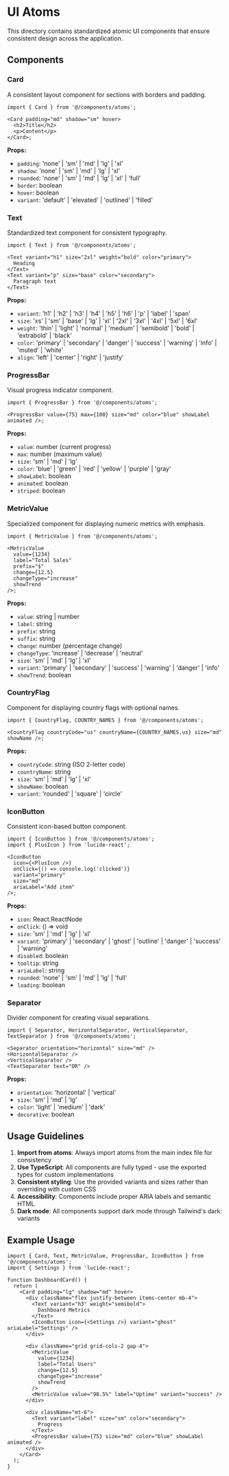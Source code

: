 # UI Atoms

This directory contains standardized atomic UI components that ensure consistent design across the application.

## Components

### Card

A consistent layout component for sections with borders and padding.

```tsx
import { Card } from '@/components/atoms';

<Card padding="md" shadow="sm" hover>
  <h2>Title</h2>
  <p>Content</p>
</Card>;
```

**Props:**

- `padding`: 'none' | 'sm' | 'md' | 'lg' | 'xl'
- `shadow`: 'none' | 'sm' | 'md' | 'lg' | 'xl'
- `rounded`: 'none' | 'sm' | 'md' | 'lg' | 'xl' | 'full'
- `border`: boolean
- `hover`: boolean
- `variant`: 'default' | 'elevated' | 'outlined' | 'filled'

### Text

Standardized text component for consistent typography.

```tsx
import { Text } from '@/components/atoms';

<Text variant="h1" size="2xl" weight="bold" color="primary">
  Heading
</Text>
<Text variant="p" size="base" color="secondary">
  Paragraph text
</Text>
```

**Props:**

- `variant`: 'h1' | 'h2' | 'h3' | 'h4' | 'h5' | 'h6' | 'p' | 'label' | 'span'
- `size`: 'xs' | 'sm' | 'base' | 'lg' | 'xl' | '2xl' | '3xl' | '4xl' | '5xl' | '6xl'
- `weight`: 'thin' | 'light' | 'normal' | 'medium' | 'semibold' | 'bold' | 'extrabold' | 'black'
- `color`: 'primary' | 'secondary' | 'danger' | 'success' | 'warning' | 'info' | 'muted' | 'white'
- `align`: 'left' | 'center' | 'right' | 'justify'

### ProgressBar

Visual progress indicator component.

```tsx
import { ProgressBar } from '@/components/atoms';

<ProgressBar value={75} max={100} size="md" color="blue" showLabel animated />;
```

**Props:**

- `value`: number (current progress)
- `max`: number (maximum value)
- `size`: 'sm' | 'md' | 'lg'
- `color`: 'blue' | 'green' | 'red' | 'yellow' | 'purple' | 'gray'
- `showLabel`: boolean
- `animated`: boolean
- `striped`: boolean

### MetricValue

Specialized component for displaying numeric metrics with emphasis.

```tsx
import { MetricValue } from '@/components/atoms';

<MetricValue
  value={1234}
  label="Total Sales"
  prefix="$"
  change={12.5}
  changeType="increase"
  showTrend
/>;
```

**Props:**

- `value`: string | number
- `label`: string
- `prefix`: string
- `suffix`: string
- `change`: number (percentage change)
- `changeType`: 'increase' | 'decrease' | 'neutral'
- `size`: 'sm' | 'md' | 'lg' | 'xl'
- `variant`: 'primary' | 'secondary' | 'success' | 'warning' | 'danger' | 'info'
- `showTrend`: boolean

### CountryFlag

Component for displaying country flags with optional names.

```tsx
import { CountryFlag, COUNTRY_NAMES } from '@/components/atoms';

<CountryFlag countryCode="us" countryName={COUNTRY_NAMES.us} size="md" showName />;
```

**Props:**

- `countryCode`: string (ISO 2-letter code)
- `countryName`: string
- `size`: 'sm' | 'md' | 'lg' | 'xl'
- `showName`: boolean
- `variant`: 'rounded' | 'square' | 'circle'

### IconButton

Consistent icon-based button component.

```tsx
import { IconButton } from '@/components/atoms';
import { PlusIcon } from 'lucide-react';

<IconButton
  icon={<PlusIcon />}
  onClick={() => console.log('clicked')}
  variant="primary"
  size="md"
  ariaLabel="Add item"
/>;
```

**Props:**

- `icon`: React.ReactNode
- `onClick`: () => void
- `size`: 'sm' | 'md' | 'lg' | 'xl'
- `variant`: 'primary' | 'secondary' | 'ghost' | 'outline' | 'danger' | 'success' | 'warning'
- `disabled`: boolean
- `tooltip`: string
- `ariaLabel`: string
- `rounded`: 'none' | 'sm' | 'md' | 'lg' | 'full'
- `loading`: boolean

### Separator

Divider component for creating visual separations.

```tsx
import { Separator, HorizontalSeparator, VerticalSeparator, TextSeparator } from '@/components/atoms';

<Separator orientation="horizontal" size="md" />
<HorizontalSeparator />
<VerticalSeparator />
<TextSeparator text="OR" />
```

**Props:**

- `orientation`: 'horizontal' | 'vertical'
- `size`: 'sm' | 'md' | 'lg'
- `color`: 'light' | 'medium' | 'dark'
- `decorative`: boolean

## Usage Guidelines

1. **Import from atoms**: Always import atoms from the main index file for consistency
2. **Use TypeScript**: All components are fully typed - use the exported types for custom implementations
3. **Consistent styling**: Use the provided variants and sizes rather than overriding with custom CSS
4. **Accessibility**: Components include proper ARIA labels and semantic HTML
5. **Dark mode**: All components support dark mode through Tailwind's dark: variants

## Example Usage

```tsx
import { Card, Text, MetricValue, ProgressBar, IconButton } from '@/components/atoms';
import { Settings } from 'lucide-react';

function DashboardCard() {
  return (
    <Card padding="lg" shadow="md" hover>
      <div className="flex justify-between items-center mb-4">
        <Text variant="h3" weight="semibold">
          Dashboard Metrics
        </Text>
        <IconButton icon={<Settings />} variant="ghost" ariaLabel="Settings" />
      </div>

      <div className="grid grid-cols-2 gap-4">
        <MetricValue
          value={1234}
          label="Total Users"
          change={12.5}
          changeType="increase"
          showTrend
        />
        <MetricValue value="98.5%" label="Uptime" variant="success" />
      </div>

      <div className="mt-6">
        <Text variant="label" size="sm" color="secondary">
          Progress
        </Text>
        <ProgressBar value={75} size="md" color="blue" showLabel animated />
      </div>
    </Card>
  );
}
```
